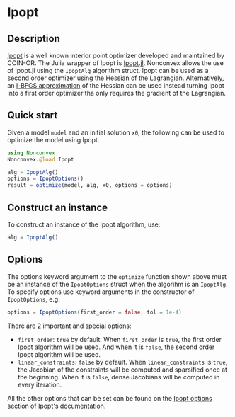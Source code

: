 # Ipopt

## Description

[Ipopt](https://coin-or.github.io/Ipopt) is a well known interior point optimizer developed and maintained by COIN-OR. The Julia wrapper of Ipopt is [Ipopt.jl](https://github.com/jump-dev/Ipopt.jl). Nonconvex allows the use of Ipopt.jl using the `IpoptAlg` algorithm struct. Ipopt can be used as a second order optimizer using the Hessian of the Lagrangian. Alternatively, an [l-BFGS approximation](https://en.wikipedia.org/wiki/Limited-memory_BFGS) of the Hessian can be used instead turning Ipopt into a first order optimizer tha only requires the gradient of the Lagrangian.

## Quick start

Given a model `model` and an initial solution `x0`, the following can be used to optimize the model using Ipopt.
```julia
using Nonconvex
Nonconvex.@load Ipopt

alg = IpoptAlg()
options = IpoptOptions()
result = optimize(model, alg, x0, options = options)
```

## Construct an instance

To construct an instance of the Ipopt algorithm, use:
```julia
alg = IpoptAlg()
```

## Options

The options keyword argument to the `optimize` function shown above must be an instance of the `IpoptOptions` struct when the algorihm is an `IpoptAlg`. To specify options use keyword arguments in the constructor of `IpoptOptions`, e.g:
```julia
options = IpoptOptions(first_order = false, tol = 1e-4)
```
There are 2 important and special options:
- `first_order`: `true` by default. When `first_order` is `true`, the first order Ipopt algorithm will be used. And when it is `false`, the second order Ipopt algorithm will be used.
- `linear_constraints`:  `false` by default. When `linear_constraints` is `true`, the Jacobian of the constraints will be computed and sparsified once at the beginning. When it is `false`, dense Jacobians will be computed in every iteration.

All the other options that can be set can be found on the [Ipopt options](https://coin-or.github.io/Ipopt/OPTIONS.html) section of Ipopt's documentation.

